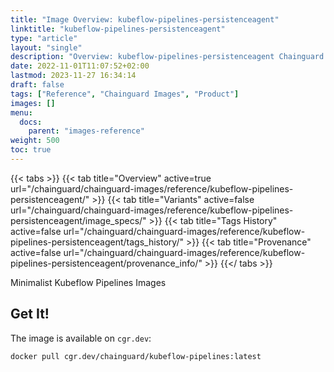 ```yaml
---
title: "Image Overview: kubeflow-pipelines-persistenceagent"
linktitle: "kubeflow-pipelines-persistenceagent"
type: "article"
layout: "single"
description: "Overview: kubeflow-pipelines-persistenceagent Chainguard Image"
date: 2022-11-01T11:07:52+02:00
lastmod: 2023-11-27 16:34:14
draft: false
tags: ["Reference", "Chainguard Images", "Product"]
images: []
menu: 
  docs: 
    parent: "images-reference"
weight: 500
toc: true
---
```


{{< tabs >}}
{{< tab title="Overview" active=true url="/chainguard/chainguard-images/reference/kubeflow-pipelines-persistenceagent/" >}}
{{< tab title="Variants" active=false url="/chainguard/chainguard-images/reference/kubeflow-pipelines-persistenceagent/image_specs/" >}}
{{< tab title="Tags History" active=false url="/chainguard/chainguard-images/reference/kubeflow-pipelines-persistenceagent/tags_history/" >}}
{{< tab title="Provenance" active=false url="/chainguard/chainguard-images/reference/kubeflow-pipelines-persistenceagent/provenance_info/" >}}
{{</ tabs >}}



<!--overview:start-->
Minimalist Kubeflow Pipelines Images
<!--overview:end-->

<!--getting:start-->
## Get It!
The image is available on `cgr.dev`:

```
docker pull cgr.dev/chainguard/kubeflow-pipelines:latest
```
<!--getting:end-->

<!--body:start-->
<!--body:end-->

